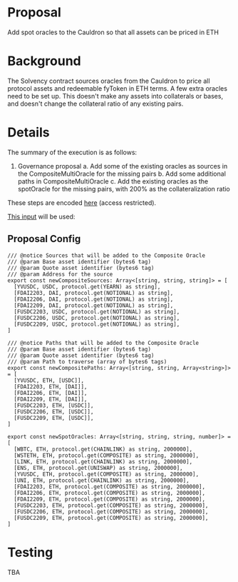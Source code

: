 # Proposal

Add spot oracles to the Cauldron so that all assets can be priced in ETH

# Background

The Solvency contract sources oracles from the Cauldron to price all protocol assets and redeemable fyToken in ETH terms. A few extra oracles need to be set up. This doesn't make any assets into collaterals or bases, and doesn't change the collateral ratio of any existing pairs.

# Details

The summary of the execution is as follows:

1. Governance proposal
   a. Add some of the existing oracles as sources in the CompositeMultiOracle for the missing pairs
   b. Add some additional paths in CompositeMultiOracle
   c. Add the existing oracles as the spotOracle for the missing pairs, with 200% as the collateralization ratio

These steps are encoded [here](https://github.com/yieldprotocol/environments-v2/tree/feat/solvency-check/scripts/governance/update/updateSolvency) (access restricted).

[This input](https://github.com/yieldprotocol/environments-v2/blob/9ce0593dc9a815326680c73781055ae692906e33/scripts/governance/update/updateSolvency/updateSolvency.mainnet.config.ts) will be used:

## Proposal Config

```
/// @notice Sources that will be added to the Composite Oracle
/// @param Base asset identifier (bytes6 tag)
/// @param Quote asset identifier (bytes6 tag)
/// @param Address for the source
export const newCompositeSources: Array<[string, string, string]> = [
  [YVUSDC, USDC, protocol.get(YEARN) as string],
  [FDAI2203, DAI, protocol.get(NOTIONAL) as string],
  [FDAI2206, DAI, protocol.get(NOTIONAL) as string],
  [FDAI2209, DAI, protocol.get(NOTIONAL) as string],
  [FUSDC2203, USDC, protocol.get(NOTIONAL) as string],
  [FUSDC2206, USDC, protocol.get(NOTIONAL) as string],
  [FUSDC2209, USDC, protocol.get(NOTIONAL) as string],
]

/// @notice Paths that will be added to the Composite Oracle
/// @param Base asset identifier (bytes6 tag)
/// @param Quote asset identifier (bytes6 tag)
/// @param Path to traverse (array of bytes6 tags)
export const newCompositePaths: Array<[string, string, Array<string>]> = [
  [YVUSDC, ETH, [USDC]],
  [FDAI2203, ETH, [DAI]],
  [FDAI2206, ETH, [DAI]],
  [FDAI2209, ETH, [DAI]],
  [FUSDC2203, ETH, [USDC]],
  [FUSDC2206, ETH, [USDC]],
  [FUSDC2209, ETH, [USDC]],
]

export const newSpotOracles: Array<[string, string, string, number]> = [
  [WBTC, ETH, protocol.get(CHAINLINK) as string, 2000000],
  [WSTETH, ETH, protocol.get(COMPOSITE) as string, 2000000],
  [LINK, ETH, protocol.get(CHAINLINK) as string, 2000000],
  [ENS, ETH, protocol.get(UNISWAP) as string, 2000000],
  [YVUSDC, ETH, protocol.get(COMPOSITE) as string, 2000000],
  [UNI, ETH, protocol.get(CHAINLINK) as string, 2000000],
  [FDAI2203, ETH, protocol.get(COMPOSITE) as string, 2000000],
  [FDAI2206, ETH, protocol.get(COMPOSITE) as string, 2000000],
  [FDAI2209, ETH, protocol.get(COMPOSITE) as string, 2000000],
  [FUSDC2203, ETH, protocol.get(COMPOSITE) as string, 2000000],
  [FUSDC2206, ETH, protocol.get(COMPOSITE) as string, 2000000],
  [FUSDC2209, ETH, protocol.get(COMPOSITE) as string, 2000000],
]
```

# Testing

TBA

